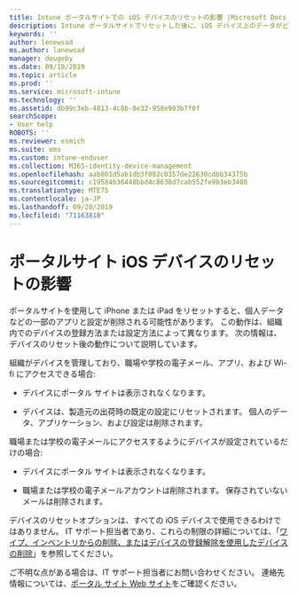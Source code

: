 ```yaml
---
title: Intune ポータルサイトでの iOS デバイスのリセットの影響 |Microsoft Docs
description: Intune ポータルサイトでリセットした後に、iOS デバイス上のデータがどうなるかについて説明します。
keywords: ''
author: lenewsad
ms.author: lanewsad
manager: dougeby
ms.date: 09/18/2019
ms.topic: article
ms.prod: ''
ms.service: microsoft-intune
ms.technology: ''
ms.assetid: db99c3eb-4813-4c8b-8e32-958e983b7f0f
searchScope:
- User help
ROBOTS: ''
ms.reviewer: esmich
ms.suite: ems
ms.custom: intune-enduser
ms.collection: M365-identity-device-management
ms.openlocfilehash: aab801d5ab1db3f082c0357de22630cdbb34375b
ms.sourcegitcommit: c19584b36448bbd4c8638d7cab552fe9b3eb3408
ms.translationtype: MTE75
ms.contentlocale: ja-JP
ms.lasthandoff: 09/20/2019
ms.locfileid: "71163818"
---
```

# <a name="effects-of-company-portal-ios-device-reset"></a>ポータルサイト iOS デバイスのリセットの影響 

ポータルサイトを使用して iPhone または iPad をリセットすると、個人データなどの一部のアプリと設定が削除される可能性があります。 この動作は、組織内でのデバイスの登録方法または設定方法によって異なります。 次の情報は、デバイスのリセット後の動作について説明しています。  

組織がデバイスを管理しており、職場や学校の電子メール、アプリ、および Wi-fi にアクセスできる場合:

- デバイスにポータル サイトは表示されなくなります。  

- デバイスは、製造元の出荷時の既定の設定にリセットされます。 個人のデータ、アプリケーション、および設定は削除されます。

職場または学校の電子メールにアクセスするようにデバイスが設定されているだけの場合:

- デバイスにポータル サイトは表示されなくなります。  

- 職場または学校の電子メールアカウントは削除されます。 保存されていないメールは削除されます。   

デバイスのリセットオプションは、すべての iOS デバイスで使用できるわけではありません。 IT サポート担当者であり、これらの制限の詳細については、「[ワイプ、インベントリからの削除、またはデバイスの登録解除を使用したデバイスの削除](https://docs.microsoft.com/intune/devices-wipe)」を参照してください。  

ご不明な点がある場合は、IT サポート担当者にお問い合わせください。 連絡先情報については、[ポータル サイト Web サイト](https://go.microsoft.com/fwlink/?linkid=2010980)をご確認ください。
